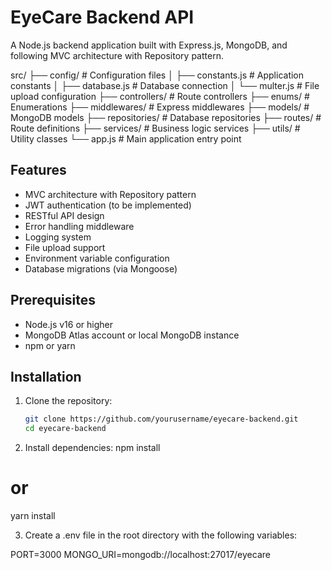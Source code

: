 # EyeCare Backend API

A Node.js backend application built with Express.js, MongoDB, and following MVC architecture with Repository pattern.

src/
├── config/ # Configuration files
│ ├── constants.js # Application constants
│ ├── database.js # Database connection
│ └── multer.js # File upload configuration
├── controllers/ # Route controllers
├── enums/ # Enumerations
├── middlewares/ # Express middlewares
├── models/ # MongoDB models
├── repositories/ # Database repositories
├── routes/ # Route definitions
├── services/ # Business logic services
├── utils/ # Utility classes
└── app.js # Main application entry point



## Features

- MVC architecture with Repository pattern
- JWT authentication (to be implemented)
- RESTful API design
- Error handling middleware
- Logging system
- File upload support
- Environment variable configuration
- Database migrations (via Mongoose)

## Prerequisites

- Node.js v16 or higher
- MongoDB Atlas account or local MongoDB instance
- npm or yarn

## Installation

1. Clone the repository:
   ```bash
   git clone https://github.com/yourusername/eyecare-backend.git
   cd eyecare-backend

2. Install dependencies:
npm install
# or
yarn install

3. Create a .env file in the root directory with the following variables:

PORT=3000
MONGO_URI=mongodb://localhost:27017/eyecare

